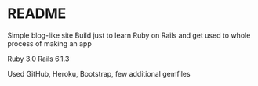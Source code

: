 # README

Simple blog-like site
Build just to learn Ruby on Rails and get used to whole process of making an app

Ruby 3.0
Rails 6.1.3

Used GitHub, Heroku, Bootstrap, few additional gemfiles